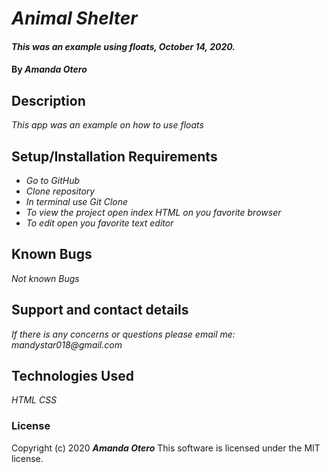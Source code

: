 # _Animal Shelter_

#### _This was an example using floats, October 14, 2020._

#### By _**Amanda Otero**_

## Description

_This app was an example on how to use floats_

## Setup/Installation Requirements

* _Go to GitHub_
* _Clone repository_
* _In terminal use Git Clone_
* _To view the project open index HTML on you favorite browser_
* _To edit open you favorite text editor_

## Known Bugs

_Not known Bugs_

## Support and contact details

_If there is any concerns or questions please email me: mandystar018@gmail.com_

## Technologies Used

_HTML_
_CSS_

### License

Copyright (c) 2020 **_Amanda Otero_**
This software is licensed under the MIT license.
